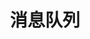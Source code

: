 ---
title: 消息队列
icon: xiaoxiduilie
# 是否将该文章添加至文章列表中
article: false

# 是否将该文章添加至时间线中
timeline: false
---